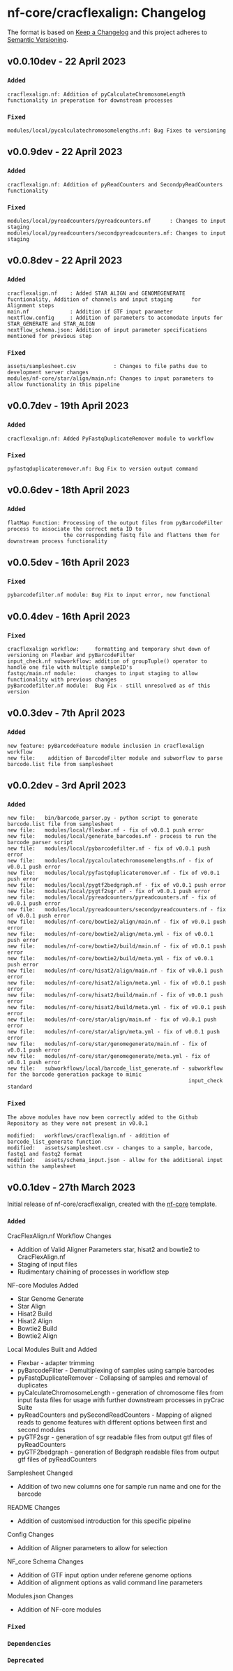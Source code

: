 # nf-core/cracflexalign: Changelog

The format is based on [Keep a Changelog](https://keepachangelog.com/en/1.0.0/)
and this project adheres to [Semantic Versioning](https://semver.org/spec/v2.0.0.html).

## v0.0.10dev - 22 April 2023

### `Added`
	cracflexalign.nf: Addition of pyCalculateChromosomeLength functionality in preperation for downstream processes

### `Fixed`
	modules/local/pycalculatechromosomelengths.nf: Bug Fixes to versioning 

## v0.0.9dev - 22 April 2023

### `Added`
	cracflexalign.nf: Addition of pyReadCounters and SecondpyReadCounters functionality

### `Fixed`
	modules/local/pyreadcounters/pyreadcounters.nf	    : Changes to input staging
	modules/local/pyreadcounters/secondpyreadcounters.nf: Changes to input staging

## v0.0.8dev - 22 April 2023

### `Added`
	cracflexalign.nf	: Added STAR ALIGN and GENOMEGENERATE fucntionality, Addition of channels and input staging      for Alignment steps
	main.nf				: Addition if GTF input parameter
	nextflow.config 	: Addition of parameters to accomodate inputs for STAR_GENERATE and STAR_ALIGN
	nextflow_schema.json: Addition of input parameter specifications mentioned for previous step

### `Fixed`
	assets/samplesheet.csv			  : Changes to file paths due to development server changes
	modules/nf-core/star/align/main.nf: Changes to input parameters to allow functionality in this pipeline

## v0.0.7dev - 19th April 2023

### `Added`
	cracflexalign.nf: Added PyFastqDuplicateRemover module to workflow 

### `Fixed`
	pyfastqduplicateremover.nf: Bug Fix to version output command

## v0.0.6dev - 18th April 2023

### `Added`
	flatMap Function: Processing of the output files from pyBarcodeFilter process to associate the correct meta ID to 
					  the corresponding fastq file and flattens them for downstream process functionality

## v0.0.5dev - 16th April 2023

### `Fixed`
	pybarcodefilter.nf module: Bug Fix to input error, now functional

## v0.0.4dev - 16th April 2023

### `Fixed`
	cracflexalign workflow: 	formatting and temporary shut down of versioning on Flexbar and pyBarcodeFilter
	input_check.nf subworkflow: addition of groupTuple() operator to handle one file with multiple sampleID's
	fastqc/main.nf module:		changes to input staging to allow functionality with previous changes
	pyBarcodefilter.nf module:	Bug Fix - still unresolved as of this version

## v0.0.3dev - 7th April 2023

### `Added`
	new feature: pyBarcodeFeature module inclusion in cracflexalign workflow
	new file: 	 addition of BarcodeFilter module and subworflow to parse barcode.list file from samplesheet

## v0.0.2dev - 3rd April 2023

### `Added`
	new file:   bin/barcode_parser.py - python script to generate barcode.list file from samplesheet
	new file:   modules/local/flexbar.nf - fix of v0.0.1 push error
	new file:   modules/local/generate_barcodes.nf - process to run the barcode_parser script
	new file:   modules/local/pybarcodefilter.nf - fix of v0.0.1 push error
	new file:   modules/local/pycalculatechromosomelengths.nf - fix of v0.0.1 push error
	new file:   modules/local/pyfastqduplicateremover.nf - fix of v0.0.1 push error
	new file:   modules/local/pygtf2bedgraph.nf - fix of v0.0.1 push error
	new file:   modules/local/pygtf2sgr.nf - fix of v0.0.1 push error
	new file:   modules/local/pyreadcounters/pyreadcounters.nf - fix of v0.0.1 push error
	new file:   modules/local/pyreadcounters/secondpyreadcounters.nf - fix of v0.0.1 push error
	new file:   modules/nf-core/bowtie2/align/main.nf - fix of v0.0.1 push error
	new file:   modules/nf-core/bowtie2/align/meta.yml - fix of v0.0.1 push error
	new file:   modules/nf-core/bowtie2/build/main.nf - fix of v0.0.1 push error
	new file:   modules/nf-core/bowtie2/build/meta.yml - fix of v0.0.1 push error
	new file:   modules/nf-core/hisat2/align/main.nf - fix of v0.0.1 push error
	new file:   modules/nf-core/hisat2/align/meta.yml - fix of v0.0.1 push error
	new file:   modules/nf-core/hisat2/build/main.nf - fix of v0.0.1 push error
	new file:   modules/nf-core/hisat2/build/meta.yml - fix of v0.0.1 push error
	new file:   modules/nf-core/star/align/main.nf - fix of v0.0.1 push error
	new file:   modules/nf-core/star/align/meta.yml - fix of v0.0.1 push error
	new file:   modules/nf-core/star/genomegenerate/main.nf - fix of v0.0.1 push error
	new file:   modules/nf-core/star/genomegenerate/meta.yml - fix of v0.0.1 push error
	new file:   subworkflows/local/barcode_list_generate.nf - subworkflow for the barcode generation package to mimic
                                                              input_check standard
### `Fixed`
    The above modules have now been correctly added to the Github Repository as they were not present in v0.0.1

    modified:   workflows/cracflexalign.nf - addition of barcode_list_generate function
    modified:   assets/samplesheet.csv - changes to a sample, barcode, fastq1 and fastq2 format
	modified:   assets/schema_input.json - allow for the additional input within the samplesheet



## v0.0.1dev - 27th March 2023

Initial release of nf-core/cracflexalign, created with the [nf-core](https://nf-co.re/) template.

### `Added`
 
CracFlexAlign.nf Workflow Changes
 - Addition of Valid Aligner Parameters star, hisat2 and bowtie2 to CracFlexAlign.nf
 - Staging of input files
 - Rudimentary chaining of processes in workflow step

NF-core Modules Added
 - Star Genome Generate
 - Star Align
 - Hisat2 Build
 - Hisat2 Align
 - Bowtie2 Build
 - Bowtie2 Align

Local Modules Built and Added
 - Flexbar - adapter trimming
 - pyBarcodeFilter - Demultiplexing of samples using sample barcodes
 - pyFastqDuplicateRemover - Collapsing of samples and removal of duplicates
 - pyCalculateChromosomeLength - generation of chromosome files from input fasta files for usage with further downstream processes in pyCrac Suite
 - pyReadCounters and pySecondReadCounters - Mapping of aligned reads to genome features with different options between first and second modules
 - pyGTF2sgr - generation of sgr readable files from output gtf files of pyReadCounters
 - pyGTF2bedgraph - generation of Bedgraph readable files from output gtf files of pyReadCounters

Samplesheet Changed
 - Addition of two new columns one for sample run name and one for the barcode

README Changes
 - Addition of customised introduction for this specific pipeline

Config Changes
 - Addition of Aligner parameters to allow for selection

NF_core Schema Changes
 - Addition of GTF input option under referene genome options
 - Addition of alignment options as valid command line parameters

Modules.json Changes
 - Addition of NF-core modules



### `Fixed`

### `Dependencies`

### `Deprecated`
